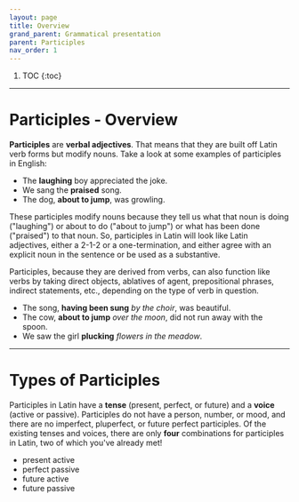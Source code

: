 ```yaml
---
layout: page
title: Overview
grand_parent: Grammatical presentation
parent: Participles
nav_order: 1
---
```


1. TOC
{:toc}

***

# Participles - Overview

**Participles** are **verbal adjectives**. That means that they are built off Latin verb forms but modify nouns. Take a look at some examples of participles in English:

- The **laughing** boy appreciated the joke.
- We sang the **praised** song.
- The dog, **about to jump**, was growling.

These participles modify nouns because they tell us what that noun is doing ("laughing") or about to do ("about to jump") or what has been done ("praised") to that noun. So, participles in Latin will look like Latin adjectives, either a 2-1-2 or a one-termination, and either agree with an explicit noun in the sentence or be used as a substantive.

Participles, because they are derived from verbs, can also function like verbs by taking direct objects, ablatives of agent, prepositional phrases, indirect statements, etc., depending on the type of verb in question.

- The song, **having been sung** *by the choir*, was beautiful.
- The cow, **about to jump** *over the moon*, did not run away with the spoon.
- We saw the girl **plucking** *flowers in the meadow*.

***

# Types of Participles

Participles in Latin have a **tense** (present, perfect, or future) and a **voice** (active or passive). Participles do not have a person, number, or mood, and there are no imperfect, pluperfect, or future perfect participles. Of the existing tenses and voices, there are only **four** combinations for participles in Latin, two of which you've already met!

- present active
- perfect passive
- future active
- future passive
